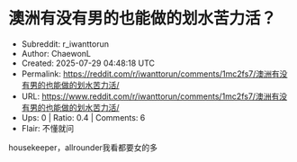 # 澳洲有没有男的也能做的划水苦力活？

- Subreddit: r_iwanttorun
- Author: ChaewonL
- Created: 2025-07-29 04:48:18 UTC
- Permalink: https://reddit.com/r/iwanttorun/comments/1mc2fs7/澳洲有没有男的也能做的划水苦力活/
- URL: https://www.reddit.com/r/iwanttorun/comments/1mc2fs7/澳洲有没有男的也能做的划水苦力活/
- Ups: 0 | Ratio: 0.4 | Comments: 6
- Flair: 不懂就问


housekeeper，allrounder我看都要女的多

